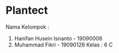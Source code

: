 # Plantect
Nama Kelompok :
1. Hanifan Husein Isnanto - 19090006
2. Muhammad Fikri - 19090126
Kelas : 6 C
